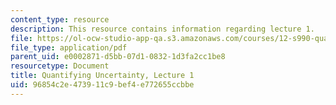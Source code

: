 ```yaml
---
content_type: resource
description: This resource contains information regarding lecture 1.
file: https://ol-ocw-studio-app-qa.s3.amazonaws.com/courses/12-s990-quantifying-uncertainty-fall-2012/96854c2e473911c9bef4e772655ccbbe_MIT12_S990F12_lec1.pdf
file_type: application/pdf
parent_uid: e0002871-d5bb-07d1-0832-1d3fa2cc1be8
resourcetype: Document
title: Quantifying Uncertainty, Lecture 1
uid: 96854c2e-4739-11c9-bef4-e772655ccbbe
---
```


